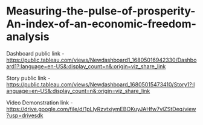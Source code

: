 # Measuring-the-pulse-of-prosperity-An-index-of-an-economic-freedom-analysis


Dashboard public link -https://public.tableau.com/views/Newdashboard1_16805016942330/Dashboard1?:language=en-US&:display_count=n&:origin=viz_share_link

Story public link -https://public.tableau.com/views/Newdashboard_16805015473410/Story1?:language=en-US&:display_count=n&:origin=viz_share_link

Video Demonstration link -https://drive.google.com/file/d/1pLlyRzvtxiymEBOKuyJAHfw7vlZStDeq/view?usp=drivesdk
